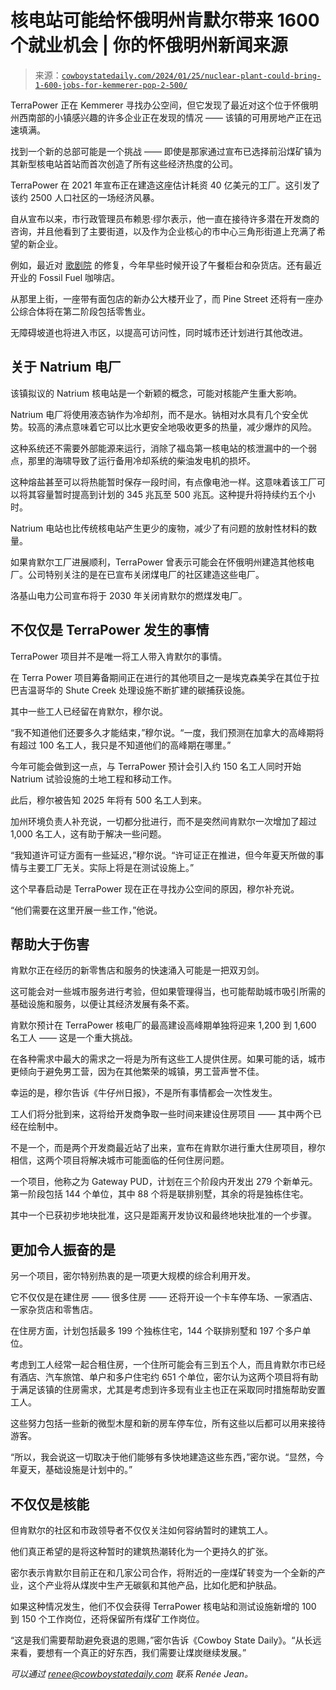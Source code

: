 <!--yml

类别：未分类

日期：2024-05-27 15:13:27

-->

# 核电站可能给怀俄明州肯默尔带来 1600 个就业机会 | 你的怀俄明州新闻来源

> 来源：[`cowboystatedaily.com/2024/01/25/nuclear-plant-could-bring-1-600-jobs-for-kemmerer-pop-2-500/`](https://cowboystatedaily.com/2024/01/25/nuclear-plant-could-bring-1-600-jobs-for-kemmerer-pop-2-500/)

TerraPower 正在 Kemmerer 寻找办公空间，但它发现了最近对这个位于怀俄明州西南部的小镇感兴趣的许多企业正在发现的情况 —— 该镇的可用房地产正在迅速填满。

找到一个新的总部可能是一个挑战 —— 即使是那家通过宣布已选择前沿煤矿镇为其新型核电站首站而首次创造了所有这些经济热度的公司。

TerraPower 在 2021 年宣布正在建造这座估计耗资 40 亿美元的工厂。这引发了该约 2500 人口社区的一场经济风暴。

自从宣布以来，市行政管理员布赖恩·缪尔表示，他一直在接待许多潜在开发商的咨询，并且他看到了主要街道，以及作为企业核心的市中心三角形街道上充满了希望的新企业。

例如，最近对 [歌剧院](https://cowboystatedaily.com/2023/11/12/local-couple-save-historic-kemmerer-opera-house-from-the-wrecking-ball/) 的修复，今年早些时候开设了午餐柜台和杂货店。还有最近开业的 Fossil Fuel 咖啡店。

从那里上街，一座带有面包店的新办公大楼开业了，而 Pine Street 还将有一座办公综合体将在第二阶段包括零售业。

无障碍坡道也将进入市区，以提高可访问性，同时城市还计划进行其他改进。

## 关于 Natrium 电厂

该镇拟议的 Natrium 核电站是一个新颖的概念，可能对核能产生重大影响。

Natrium 电厂将使用液态钠作为冷却剂，而不是水。钠相对水具有几个安全优势。较高的沸点意味着它可以比水更安全地吸收更多的热量，减少爆炸的风险。

这种系统还不需要外部能源来运行，消除了福岛第一核电站的核泄漏中的一个弱点，那里的海啸导致了运行备用冷却系统的柴油发电机的损坏。

这种熔盐甚至可以将热能暂时保存一段时间，有点像电池一样。这意味着该工厂可以将其容量暂时提高到计划的 345 兆瓦至 500 兆瓦。这种提升将持续约五个小时。

Natrium 电站也比传统核电站产生更少的废物，减少了有问题的放射性材料的数量。

如果肯默尔工厂进展顺利，TerraPower 曾表示可能会在怀俄明州建造其他核电厂。公司特别关注的是在已宣布关闭煤电厂的社区建造这些电厂。

洛基山电力公司宣布将于 2030 年关闭肯默尔的燃煤发电厂。

## 不仅仅是 TerraPower 发生的事情

TerraPower 项目并不是唯一将工人带入肯默尔的事情。

在 Terra Power 项目筹备期间正在进行的其他项目之一是埃克森美孚在其位于拉巴吉温哥华的 Shute Creek 处理设施不断扩建的碳捕获设施。

其中一些工人已经留在肯默尔，穆尔说。

“我不知道他们还要多久才能结束，”穆尔说。“一度，我们预测在加拿大的高峰期将有超过 100 名工人，我只是不知道他们的高峰期在哪里。”

今年可能会做到这一点，与 TerraPower 预计会引入约 150 名工人同时开始 Natrium 试验设施的土地工程和移动工作。

此后，穆尔被告知 2025 年将有 500 名工人到来。

加州环境负责人补充说，一切都分批进行，而不是突然间肯默尔一次增加了超过 1,000 名工人，这有助于解决一些问题。

“我知道许可证方面有一些延迟，”穆尔说。“许可证正在推进，但今年夏天所做的事情与主要工厂无关。实际上将是在测试设施上。”

这个早春启动是 TerraPower 现在正在寻找办公空间的原因，穆尔补充说。

“他们需要在这里开展一些工作，”他说。

## 帮助大于伤害

肯默尔正在经历的新零售店和服务的快速涌入可能是一把双刃剑。

这可能会对一些城市服务进行考验，但如果管理得当，也可能帮助城市吸引所需的基础设施和服务，以便让其经济发展有条不紊。

肯默尔预计在 TerraPower 核电厂的最高建设高峰期单独将迎来 1,200 到 1,600 名工人 —— 这是一个重大挑战。

在各种需求中最大的需求之一将是为所有这些工人提供住房。如果可能的话，城市更倾向于避免男工营，因为在其他繁荣的城镇，男工营声誉不佳。

幸运的是，穆尔告诉《牛仔州日报》，不是所有事情都会一次性发生。

工人们将分批到来，这将给开发商争取一些时间来建设住房项目 —— 其中两个已经在绘制中。

不是一个，而是两个开发商最近站了出来，宣布在肯默尔进行重大住房项目，穆尔相信，这两个项目将解决城市可能面临的任何住房问题。

一个项目，他称之为 Gateway PUD，计划在三个阶段内开发出 279 个新单元。第一阶段包括 144 个单位，其中 88 个将是联排别墅，其余的将是独栋住宅。

其中一个已获初步地块批准，这只是距离开发协议和最终地块批准的一个步骤。

## 更加令人振奋的是

另一个项目，密尔特别热衷的是一项更大规模的综合利用开发。

它不仅仅是在建住房 —— 很多住房 —— 还将开设一个卡车停车场、一家酒店、一家杂货店和零售店。

在住房方面，计划包括最多 199 个独栋住宅，144 个联排别墅和 197 个多户单位。

考虑到工人经常一起合租住房，一个住所可能会有三到五个人，而且肯默尔市已经有酒店、汽车旅馆、单户和多户住宅约 651 个单位，密尔认为这两个项目将有助于满足该镇的住房需求，尤其是考虑到许多现有业主也正在采取同时措施帮助安置工人。

这些努力包括一些新的微型木屋和新的房车停车位，所有这些以后都可以用来接待游客。

“所以，我会说这一切取决于他们能够有多快地建造这些东西，”密尔说。“显然，今年夏天，基础设施是计划中的。”

## 不仅仅是核能

但肯默尔的社区和市政领导者不仅仅关注如何容纳暂时的建筑工人。

他们真正希望的是将这种暂时的建筑热潮转化为一个更持久的扩张。

密尔表示肯默尔目前正在和几家公司合作，将附近的一座煤矿转变为一个全新的产业，这个产业将从煤炭中生产无碳氨和其他产品，比如化肥和护肤品。

如果这种情况发生，他们不仅会获得 TerraPower 核电站和测试设施新增的 100 到 150 个工作岗位，还将保留所有煤矿工作岗位。

“这是我们需要帮助避免衰退的恩赐，”密尔告诉《Cowboy State Daily》。“从长远来看，要想有一个真正的好东西，我们需要让煤炭继续发展。”

*可以通过 renee@cowboystatedaily.com 联系 Renée Jean。*
